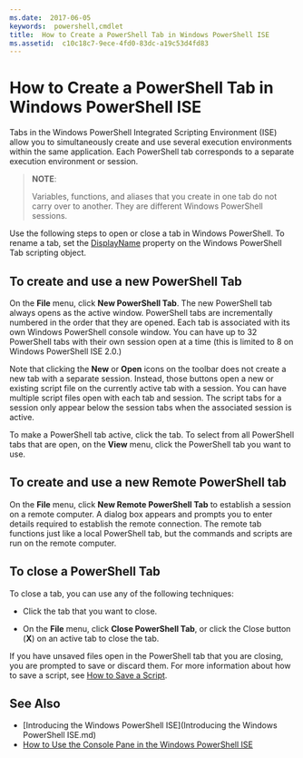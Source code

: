 ```yaml
---
ms.date:  2017-06-05
keywords:  powershell,cmdlet
title:  How to Create a PowerShell Tab in Windows PowerShell ISE
ms.assetid:  c10c18c7-9ece-4fd0-83dc-a19c53d4fd83
---
```

# How to Create a PowerShell Tab in Windows PowerShell ISE

Tabs in the Windows PowerShell Integrated Scripting Environment (ISE)
allow you to simultaneously create and use several execution environments
within the same application.
Each PowerShell tab corresponds to a separate execution environment or
session.

> **NOTE**:
>
> Variables, functions, and aliases that you create in one tab do not carry over to another. They are different Windows PowerShell sessions.

Use the following steps to open or close a tab in Windows PowerShell.
To rename a tab, set the
[DisplayName](The-PowerShellTab-Object.md#displayname) property on the
Windows PowerShell Tab scripting object.

## To create and use a new PowerShell Tab

On the **File** menu, click **New PowerShell Tab**.
The new PowerShell tab always opens as the active window.
PowerShell tabs are incrementally numbered in the order that they are
opened.
Each tab is associated with its own Windows PowerShell console window.
You can have up to 32 PowerShell tabs with their own session open at a time
(this is limited to 8 on Windows PowerShell ISE 2.0.)

Note that clicking the **New** or **Open** icons on the toolbar does not
create a new tab with a separate session.
Instead, those buttons open a new or existing script file on the currently
active tab with a session.
You can have multiple script files open with each tab and session.
The script tabs for a session only appear below the session tabs when the
associated session is active.

To make a PowerShell tab active, click the tab.
To select from all PowerShell tabs that are open, on the **View** menu,
click the PowerShell tab you want to use.

## To create and use a new Remote PowerShell tab

On the **File** menu, click **New Remote PowerShell Tab** to establish a
session on a remote computer.
A dialog box appears and prompts you to enter details required to establish
the remote connection.
The remote tab functions just like a local PowerShell tab, but the commands
and scripts are run on the remote computer.

## To close a PowerShell Tab

To close a tab, you can use any of the following techniques:

- Click the tab that you want to close.

- On the **File** menu, click **Close PowerShell Tab**, or click  the Close button  (**X**) on an active tab to close the tab.

If you have unsaved files open in the PowerShell tab that you are closing,
you are prompted to save or discard them.
For more information about how to save a script,
see [How to Save a Script](How-to-Write-and-Run-Scripts-in-the-Windows-PowerShell-ISE.md#how-to-save-a-script).

## See Also

- [Introducing the Windows PowerShell ISE](Introducing the Windows PowerShell ISE.md)
- [How to Use the Console Pane in the Windows PowerShell ISE](How-to-Use-the-Console-Pane-in-the-Windows-PowerShell-ISE.md)